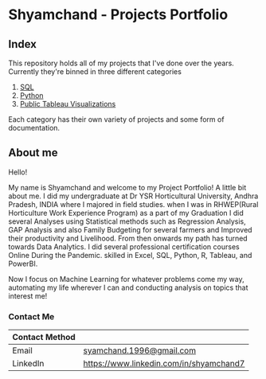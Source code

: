 # Shyamchand - Projects Portfolio

## Index

This repository holds all of my projects that I've done over the years. Currently they're binned in three different categories

1. [SQL]()
2. [Python]()
3. [Public Tableau Visualizations]()

Each category has their own variety of projects and some form of documentation.

## About me

Hello!

My name is Shyamchand and welcome to my Project Portfolio! A little bit about me. I did my undergraduate at Dr YSR Horticultural University, Andhra Pradesh, INDIA where I majored in field studies. when I was in RHWEP(Rural Horticulture Work Experience Program) as a part of my Graduation I did several Analyses using Statistical methods such as Regression Analysis, GAP Analysis and also Family Budgeting for several farmers and Improved their productivity and Livelihood. From then onwards my path has turned towards Data Analytics. I did several professional certification courses Online During the Pandemic. skilled in Excel, SQL, Python, R, Tableau, and PowerBI.

Now I focus on Machine Learning for whatever problems come my way, automating my life wherever I can and conducting analysis on topics that interest me!

### Contact Me

| Contact Method |  |
| --- | --- |
| Email | syamchand.1996@gmail.com |
| LinkedIn | https://www.linkedin.com/in/shyamchand7 |

